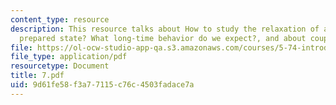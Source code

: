 ```yaml
---
content_type: resource
description: This resource talks about How to study the relaxation of an initially
  prepared state? What long-time behavior do we expect?, and about coupling to continuum.
file: https://ol-ocw-studio-app-qa.s3.amazonaws.com/courses/5-74-introductory-quantum-mechanics-ii-spring-2004/9d61fe58f3a77115c76c4503fadace7a_7.pdf
file_type: application/pdf
resourcetype: Document
title: 7.pdf
uid: 9d61fe58-f3a7-7115-c76c-4503fadace7a
---
```


